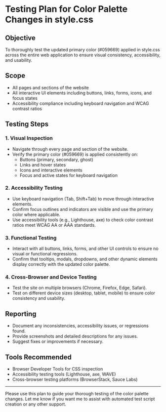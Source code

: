# Testing Plan for Color Palette Changes in style.css

## Objective
To thoroughly test the updated primary color (#059669) applied in style.css across the entire web application to ensure visual consistency, accessibility, and usability.

## Scope
- All pages and sections of the website
- All interactive UI elements including buttons, links, forms, icons, and focus states
- Accessibility compliance including keyboard navigation and WCAG contrast ratios

## Testing Steps

### 1. Visual Inspection
- Navigate through every page and section of the website.
- Verify the primary color (#059669) is applied consistently on:
  - Buttons (primary, secondary, ghost)
  - Links and hover states
  - Icons and interactive elements
  - Focus and active states for keyboard navigation

### 2. Accessibility Testing
- Use keyboard navigation (Tab, Shift+Tab) to move through interactive elements.
- Confirm focus outlines and indicators are visible and use the primary color where applicable.
- Use accessibility tools (e.g., Lighthouse, axe) to check color contrast ratios meet WCAG AA or AAA standards.

### 3. Functional Testing
- Interact with all buttons, links, forms, and other UI controls to ensure no visual or functional regressions.
- Confirm that tooltips, modals, dropdowns, and other dynamic elements display correctly with the updated color palette.

### 4. Cross-Browser and Device Testing
- Test the site on multiple browsers (Chrome, Firefox, Edge, Safari).
- Test on different device sizes (desktop, tablet, mobile) to ensure color consistency and usability.

## Reporting
- Document any inconsistencies, accessibility issues, or regressions found.
- Provide screenshots and detailed descriptions for any issues.
- Suggest fixes or improvements if necessary.

## Tools Recommended
- Browser Developer Tools for CSS inspection
- Accessibility testing tools (Lighthouse, axe, WAVE)
- Cross-browser testing platforms (BrowserStack, Sauce Labs)

---

Please use this plan to guide your thorough testing of the color palette changes. Let me know if you want me to assist with automated test script creation or any other support.
